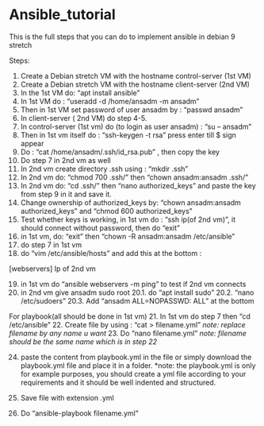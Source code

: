# Ansible_tutorial
This is the full steps that you can do to implement ansible in debian 9 stretch

Steps:

1.	Create a Debian stretch VM with the hostname control-server (1st VM)
2.	Create a Debian stretch VM with the hostname client-server (2nd VM)
3.	In the 1st VM do: “apt install ansible”
4.	In 1st VM do : “useradd -d /home/ansadm -m ansadm”
5.	Then in 1st VM set password of user ansadm by : “passwd ansadm”
6.	In client-server ( 2nd VM) do step 4-5.
7.	In control-server (1st vm) do (to login as user ansadm) : “su – ansadm” 
8.	Then in 1st vm itself do : “ssh-keygen -t rsa” press enter till $ sign appear
9.	Do : “cat /home/ansadm/.ssh/id_rsa.pub” , then copy the key
10.	Do step 7 in 2nd vm as well
11.	In 2nd vm create directory .ssh using : “mkdir .ssh”
12.	In 2nd vm do: “chmod 700 .ssh/” then “chown ansadm:ansadm .ssh/”
13.	In 2nd vm do: “cd .ssh/” then “nano authorized_keys” and paste the key from step 9 in it and save it.
14.	Change ownership of authorized_keys by: “chown ansadm:ansadm authorized_keys” and “chmod 600 authorized_keys”
15.	Test whether keys is working, in 1st vm do : “ssh ip(of 2nd vm)”, it should connect without password, then do “exit”
16.	in 1st vm, do: “exit” then “chown -R ansadm:ansadm /etc/ansible”
17.	do step 7 in 1st vm
18.	do “vim /etc/ansible/hosts” and add this at the bottom :

[webservers]
Ip of 2nd vm

19.	in 1st vm do “ansible webservers -m ping” to test if 2nd vm connects
20.	in 2nd vm give ansadm sudo root
20.1.	do “apt install sudo”
20.2.	“nano /etc/sudoers”
20.3.	Add “ansadm ALL=NOPASSWD: ALL” at the bottom


For playbook(all should be done in 1st vm)
21.	In 1st vm do step 7 then “cd /etc/ansible”
22.	Create file by using : “cat > filename.yml” *note: replace filename by any name u want*
23.	Do “nano filename.yml” *note: filename should be the same name which is in step 22*



24.	paste the content from playbook.yml in the file or simply download the playbook.yml file and place it in a folder. *note: the playbook.yml is only for example purposes, you should create a yml file according to your requirements and it should be well indented and structured.

25.	Save file with extension .yml
26.	Do “ansible-playbook filename.yml”
